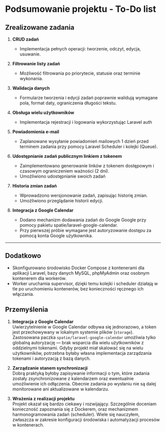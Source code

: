 # Podsumowanie projektu - To-Do list

## Zrealizowane zadania

1. **CRUD zadań**  
   - Implementacja pełnych operacji: tworzenie, odczyt, edycja, usuwanie.  

2. **Filtrowanie listy zadań**  
   - Możliwość filtrowania po priorytecie, statusie oraz terminie wykonania.

3. **Walidacja danych**  
   - Formularze tworzenia i edycji zadań poprawnie walidują wymagane pola, format daty, ograniczenia długości tekstu.

4. **Obsługa wielu użytkowników**  
   - Implementacja rejestracji i logowania wykorzystując Laravel auth 

5. **Powiadomienia e-mail**  
   - Zaplanowane wysyłanie powiadomień mailowych 1 dzień przed terminem zadania przy pomocy Laravel Scheduler i kolejki (Queue).

6. **Udostępnianie zadań publicznym linkiem z tokenem**  
   - Zaimplementowano generowanie linków z tokenem dostępowym i czasowym ograniczeniem ważności (2 dni).
   - Umożliwiono udostępnianie swoich zadań

7. **Historia zmian zadań**  
   - Wprowadzono wersjonowanie zadań, zapisując historię zmian.  
   - Umożliwiono przeglądanie historii edycji.

8. **Integracja z Google Calendar**  
   - Dodano mechanizm dodawania zadań do Google Google przy pomocy pakietu spatie/laravel-google-calendar.
   - Przy pierwszej próbie wymagane jest autoryzowanie dostępu za pomocą konta Google użytkownika.
---

## Dodatkowo
   - Skonfigurowano środowisko Docker Compose z kontenerami dla aplikacji Laravel, bazy danych MySQL, phpMyAdmin oraz osobnym kontenerem dla workerów.
   - Worker uruchamia supervisor, dzięki temu kolejki i scheduler działają w tle po uruchomieniu kontenerów, bez konieczności ręcznego ich włączania.

## Przemyślenia

1. **Integracja z Google Calendar**  
   Uwierzytelnienie w Google Calendar odbywa się jednorazowo, a token jest przechowywany w lokalnym systemie plików (`storage`). Zastosowana paczka `spatie/laravel-google-calendar` umożliwia tylko globalną autoryzację — brak wsparcia dla wielu użytkowników z oddzielnymi tokenami. Gdyby projekt miał skalować się na wielu użytkowników, potrzebna byłaby własna implementacja zarządzania tokenami i autoryzacją z bazą danych.

2. **Zarządzanie stanem synchronizacji**  
   Dobrą praktyką byłoby zapisywanie informacji o tym, które zadania zostały zsynchronizowane z kalendarzem oraz ewentualnie umożliwienie ich odłączenia. Obecnie zadania po wysłaniu nie są dalej monitorowane ani aktualizowane w kalendarzu.

3. **Wrażenia z realizacji projektu**  
   Projekt okazał się bardzo ciekawy i rozwijający. Szczególnie doceniam konieczność zapoznania się z Dockerem, oraz mechanizmem harmonogramowania zadań (scheduler). Wiele się nauczyłem, zwłaszcza w zakresie konfiguracji środowiska i automatyzacji procesów w kontenerach.